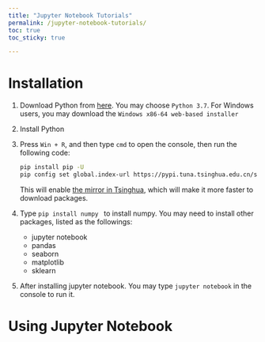 ```yaml
---
title: "Jupyter Notebook Tutorials"
permalink: /jupyter-notebook-tutorials/
toc: true
toc_sticky: true

---
```


# Installation

1. Download Python from [here](https://www.python.org/downloads/). You may choose `Python 3.7`. For Windows users, you may download the `Windows x86-64 web-based installer`

2. Install Python

3. Press `Win + R`, and then type `cmd` to open the console, then run the following code:

   ```bash
   pip install pip -U
   pip config set global.index-url https://pypi.tuna.tsinghua.edu.cn/simple
   ```

   This will enable [the mirror in Tsinghua](https://mirror.tuna.tsinghua.edu.cn/help/pypi/), which will make it more faster to download packages.

4. Type `pip install numpy ` to install numpy. You may need to install other packages, listed as the followings:

   - jupyter notebook
   - pandas
   - seaborn
   - matplotlib
   - sklearn

5. After installing jupyter notebook. You may type `jupyter notebook`  in the console to run it.

# Using Jupyter Notebook

